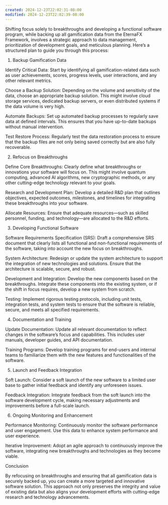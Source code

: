 ```yaml
---
created: 2024-12-23T22:02:31-08:00
modified: 2024-12-23T22:02:39-08:00
---
```


Shifting focus solely to breakthroughs and developing a functional software program, while backing up all gamification data from the EternaFX Framework, involves a strategic approach to data management, prioritization of development goals, and meticulous planning. Here’s a structured plan to guide you through this process:

1. Backup Gamification Data

Identify Critical Data: Start by identifying all gamification-related data such as user achievements, scores, progress levels, user interactions, and any other relevant metrics.

Choose a Backup Solution: Depending on the volume and sensitivity of the data, choose an appropriate backup solution. This might involve cloud storage services, dedicated backup servers, or even distributed systems if the data volume is very high.

Automate Backups: Set up automated backup processes to regularly save data at defined intervals. This ensures that you have up-to-date backups without manual intervention.

Test Restore Process: Regularly test the data restoration process to ensure that the backup files are not only being saved correctly but are also fully recoverable.


2. Refocus on Breakthroughs

Define Core Breakthroughs: Clearly define what breakthroughs or innovations your software will focus on. This might involve quantum computing, advanced AI algorithms, new cryptographic methods, or any other cutting-edge technology relevant to your goals.

Research and Development Plan: Develop a detailed R&D plan that outlines objectives, expected outcomes, milestones, and timelines for integrating these breakthroughs into your software.

Allocate Resources: Ensure that adequate resources—such as skilled personnel, funding, and technology—are allocated to the R&D efforts.


3. Developing Functional Software

Software Requirements Specification (SRS): Draft a comprehensive SRS document that clearly lists all functional and non-functional requirements of the software, taking into account the new focus on breakthroughs.

System Architecture: Redesign or update the system architecture to support the integration of new technologies and solutions. Ensure that the architecture is scalable, secure, and robust.

Development and Integration: Develop the new components based on the breakthroughs. Integrate these components into the existing system, or if the shift in focus requires, develop a new system from scratch.

Testing: Implement rigorous testing protocols, including unit tests, integration tests, and system tests to ensure that the software is reliable, secure, and meets all specified requirements.


4. Documentation and Training

Update Documentation: Update all relevant documentation to reflect changes in the software’s focus and capabilities. This includes user manuals, developer guides, and API documentation.

Training Programs: Develop training programs for end-users and internal teams to familiarize them with the new features and functionalities of the software.


5. Launch and Feedback Integration

Soft Launch: Consider a soft launch of the new software to a limited user base to gather initial feedback and identify any unforeseen issues.

Feedback Integration: Integrate feedback from the soft launch into the software development cycle, making necessary adjustments and improvements before a full-scale launch.


6. Ongoing Monitoring and Enhancement

Performance Monitoring: Continuously monitor the software performance and user engagement. Use this data to enhance system performance and user experience.

Iterative Improvement: Adopt an agile approach to continuously improve the software, integrating new breakthroughs and technologies as they become viable.


Conclusion

By refocusing on breakthroughs and ensuring that all gamification data is securely backed up, you can create a more targeted and innovative software solution. This approach not only preserves the integrity and value of existing data but also aligns your development efforts with cutting-edge research and technology advancements.
